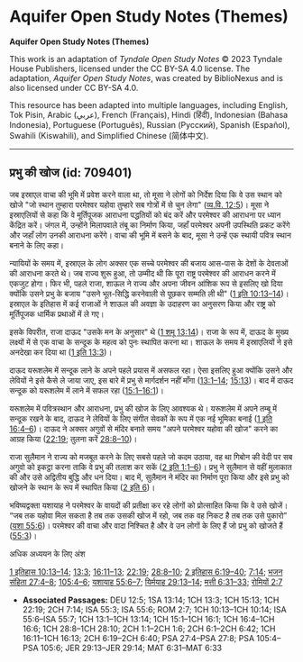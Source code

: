 # Aquifer Open Study Notes (Themes)

**Aquifer Open Study Notes (Themes)**

This work is an adaptation of *Tyndale Open Study Notes* © 2023 Tyndale House Publishers, licensed under the CC BY\-SA 4\.0 license. The adaptation, *Aquifer Open Study Notes*, was created by BiblioNexus and is also licensed under CC BY\-SA 4\.0\.

This resource has been adapted into multiple languages, including English, Tok Pisin, Arabic (عربي), French (Français), Hindi (हिंदी), Indonesian (Bahasa Indonesia), Portuguese (Português), Russian (Русский), Spanish (Español), Swahili (Kiswahili), and Simplified Chinese (简体中文).



--------------------------------

## प्रभु की खोज (id: 709401)

जब इस्राएल वाचा की भूमि में प्रवेश करने वाला था, तो मूसा ने लोगों को निर्देश दिया कि वे उस स्थान को खोजे "जो स्थान तुम्हारा परमेश्वर यहोवा तुम्हारे सब गोत्रों में से चुन लेगा" ([व्य.वि. 12:5](https://ref.ly/Deut12:5))। मूसा ने इस्राएलियों से कहा कि वे मूर्तिपूजक आराधना पद्धतियों को बंद करें और परमेश्वर की आराधना पर ध्यान केंद्रित करें। जंगल में, उन्होंने मिलापवाले तंबू का निर्माण किया, जहाँ परमेश्वर अपनी उपस्थिति प्रकट करेंगे और जहाँ लोग उनकी आराधना करेंगे। वाचा की भूमि में बसने के बाद, मूसा ने उन्हें एक स्थायी पवित्र स्थान बनाने के लिए कहा।

न्यायियों के समय में, इस्राएल के लोग अक्सर एक सच्चे परमेश्वर की बजाय आस\-पास के देशों के देवताओं की आराधना करते थे। जब राज्य शुरू हुआ, तो उम्मीद थी कि पूरा राष्ट्र परमेश्वर की आराधन करने में एकजुट होगा। फिर भी, पहले राजा, शाऊल ने राज्य और अपना जीवन आंशिक रूप से इसलिए खो दिया क्योंकि उसने प्रभु के बजाय "उसने भूत\-सिद्धि करनेवाली से पूछकर सम्मति ली थी" ([1 इति 10:13–14](https://ref.ly/1Chr10:13-1Chr10:14))। इस्राएल के इतिहास में कई राजाओं ने शाऊल की अवज्ञा के उदाहरण का अनुसरण किया और राष्ट्र को मूर्तिपूजक धार्मिक प्रथाओं में ले गए।

इसके विपरीत, राजा दाऊद "उसके मन के अनुसार" थे ([1 शमू 13:14](https://ref.ly/1Sam13:14))। राजा के रूप में, दाऊद के मुख्य लक्ष्यों में से एक वाचा के सन्दूक के महत्व को पुनः स्थापित करना था। शाऊल के समय में इस्राएलियों ने इसे अनदेखा कर दिया था ([1 इति 13:3](https://ref.ly/1Chr13:3))।

दाऊद यरूशलेम में सन्दूक लाने के अपने पहले प्रयास में असफल रहा। ऐसा इसलिए हुआ क्योंकि उसने और लेवियों ने इसे कैसे ले जाया जाए, इस बारे में प्रभु से मार्गदर्शन नहीं माँगा ([13:1–14](https://ref.ly/1Chr13:1-1Chr13:14); [15:13](https://ref.ly/1Chr15:13))। बाद में दाऊद सन्दूक को यरूशलेम में लाने में सफल रहा ([15:1–16:1](https://ref.ly/1Chr15:1-1Chr16:1))।

यरूशलेम में पवित्रस्थान और आराधना, प्रभु की खोज के लिए आवश्यक थे। यरूशलेम में अपने तम्बू में सन्दूक रखने के बाद, दाऊद ने लेवियों के लिए संगीत सेवकों के रूप में एक नई भूमिका बनाई ([1 इति 16:4–6](https://ref.ly/1Chr16:4-1Chr16:6))। दाऊद ने अक्सर अगुवों से मंदिर बनाते समय "अपने परमेश्वर यहोवा की खोज" करने का आग्रह किया ([22:19](https://ref.ly/1Chr22:19); तुलना करें [28:8–10](https://ref.ly/1Chr28:8-1Chr28:10))।

राजा सुलैमान ने राज्य को मजबूत करने के लिए सबसे पहले जो कदम उठाया, वह था गिबोन की वेदी पर सब अगुवो को इकट्ठा करना ताकि वे प्रभु की तलाश कर सकें ([2 इति 1:1–6](https://ref.ly/2Chr1:1-2Chr1:6))। प्रभु ने सुलैमान से वहीं मुलाकात की और उसे अद्वितीय बुद्धि और धन दिया। बाद में, सुलैमान ने मंदिर का निर्माण पूरा किया और इसे प्रभु को खोजने के स्थान के रूप में स्थापित किया ([2 इति 6](https://ref.ly/2Chr6:1-2Chr6:42))। 

भविष्यद्वक्ता यशायाह ने परमेश्वर के वायदों की प्रतीक्षा कर रहे लोगों को प्रोत्साहित किया कि वे उसे खोजें। “जब तक यहोवा मिल सकता है तब तक उसकी खोज में रहो, जब तक वह निकट है तब तक उसे पुकारो” ([यशा 55:6](https://ref.ly/Isa55:6))। परमेश्वर की वाचा और वादा निश्चित है और वे उन लोगों के लिए हैं जो प्रभु को खोजते हैं ([55:3](https://ref.ly/Isa55:3))। 

अधिक अध्ययन के लिए अंश

[1 इतिहास 10:13–14](https://ref.ly/1Chr10:13-1Chr10:14); [13:3](https://ref.ly/1Chr13:3); [16:11–13](https://ref.ly/1Chr16:11-1Chr16:13); [22:19](https://ref.ly/1Chr22:19); [28:8–10](https://ref.ly/1Chr28:8-1Chr28:10); [2 इतिहास 6:19–40](https://ref.ly/2Chr6:19-2Chr6:40); [7:14](https://ref.ly/2Chr7:14); [भजन संहिता 27:4–8](https://ref.ly/Ps27:4-Ps27:8); [105:4–6](https://ref.ly/Ps105:4-Ps105:6); [यशायाह 55:6–7](https://ref.ly/Isa55:6-Isa55:7); [यिर्मयाह 29:13–14](https://ref.ly/Jer29:13-Jer29:14); [मत्ती 6:31–33](https://ref.ly/Matt6:31-Matt6:33); [रोमियों 2:7](https://ref.ly/Rom2:7)

* **Associated Passages:** DEU 12:5; 1SA 13:14; 1CH 13:3; 1CH 15:13; 1CH 22:19; 2CH 7:14; ISA 55:3; ISA 55:6; ROM 2:7; 1CH 10:13–1CH 10:14; ISA 55:6–ISA 55:7; 1CH 13:1–1CH 13:14; 1CH 15:1–1CH 16:1; 1CH 16:4–1CH 16:6; 1CH 28:8–1CH 28:10; 2CH 1:1–2CH 1:6; 2CH 6:1–2CH 6:42; 1CH 16:11–1CH 16:13; 2CH 6:19–2CH 6:40; PSA 27:4–PSA 27:8; PSA 105:4–PSA 105:6; JER 29:13–JER 29:14; MAT 6:31–MAT 6:33

